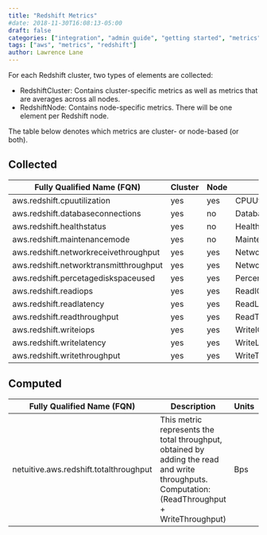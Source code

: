 ```yaml
---
title: "Redshift Metrics"
#date: 2018-11-30T16:08:13-05:00
draft: false
categories: ["integration", "admin guide", "getting started", "metrics"]
tags: ["aws", "metrics", "redshift"]
author: Lawrence Lane
---
```


For each Redshift cluster, two types of elements are collected:

 - RedshiftCluster: Contains cluster-specific metrics as well as metrics that are averages across all nodes.
 - RedshiftNode: Contains node-specific metrics. There will be one element per Redshift node.

The table below denotes which metrics are cluster- or node-based (or both).

## Collected
| Fully Qualified Name (FQN)             | Cluster | Node | AWS Metric                | Statistic | Units   | Max  | BASE | CORR | UTIL |
|----------------------------------------|---------|------|---------------------------|-----------|---------|------|------|------|------|
| aws.redshift.cpuutilization            | yes     | yes  | CPUUtilization            | average   | percent | 100  | yes  | yes  | yes  |
| aws.redshift.databaseconnections       | yes     | no   | DatabaseConnections       | average   | count   | none | yes  | no   | no   |
| aws.redshift.healthstatus              | yes     | no   | HealthStatus              | average   |         | 1    | no   | no   | no   |
| aws.redshift.maintenancemode           | yes     | no   | MaintenanceMode           | average   |         | 1    | no   | no   | no   |
| aws.redshift.networkreceivethroughput  | yes     | yes  | NetworkReceiveThroughput  | average   | Bps     | none | yes  | yes  | no   |
| aws.redshift.networktransmitthroughput | yes     | yes  | NetworkTransmitThroughput | average   | Bps     | none | yes  | yes  | no   |
| aws.redshift.percetagediskspaceused    | yes     | yes  | PercentageDiskSpaceUsed   | average   | percent | 100  | yes  | no   | yes  |
| aws.redshift.readiops                  | yes     | yes  | ReadIOPS                  | average   | iops    | none | yes  | yes  | no   |
| aws.redshift.readlatency               | yes     | yes  | ReadLatency               | average   | seconds | none | yes  | yes  | no   |
| aws.redshift.readthroughput            | yes     | yes  | ReadThroughput            | average   | Bps     | none | yes  | yes  | no   |
| aws.redshift.writeiops                 | yes     | yes  | WriteIOPS                 | average   | iops    | none | yes  | yes  | no   |
| aws.redshift.writelatency              | yes     | yes  | WriteLatency              | average   | seconds | none | yes  | yes  | no   |
| aws.redshift.writethroughput           | yes     | yes  | WriteThroughput           | average   | Bps     | none | yes  | yes  | no   |

## Computed

| Fully Qualified Name (FQN)             | Description                                                                                                                                    | Units | BASE |
|----------------------------------------|------------------------------------------------------------------------------------------------------------------------------------------------|-------|------|
| netuitive.aws.redshift.totalthroughput | This metric represents the total throughput, obtained by adding the read and write throughputs. Computation:(ReadThroughput + WriteThroughput) | Bps   | yes  |
